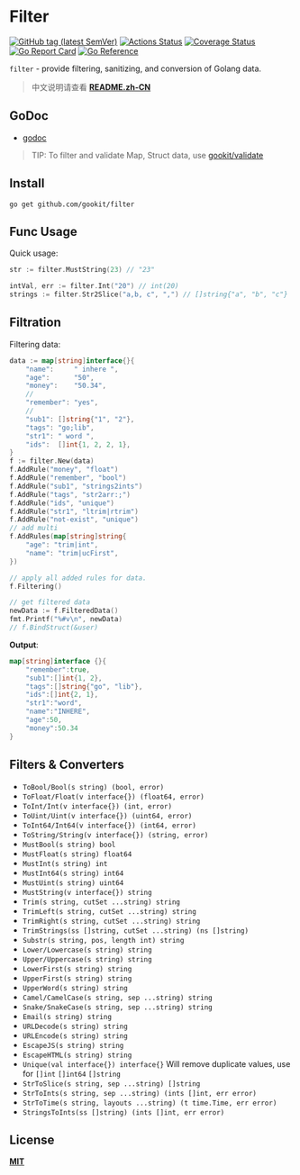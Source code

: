 # Filter

[![GitHub tag (latest SemVer)](https://img.shields.io/github/tag/gookit/filter)](https://github.com/gookit/filter)
[![Actions Status](https://github.com/gookit/filter/workflows/Unit-Tests/badge.svg)](https://github.com/gookit/filter/actions)
[![Coverage Status](https://coveralls.io/repos/github/gookit/filter/badge.svg?branch=master)](https://coveralls.io/github/gookit/filter?branch=master)
[![Go Report Card](https://goreportcard.com/badge/github.com/gookit/filter)](https://goreportcard.com/report/github.com/gookit/filter)
[![Go Reference](https://pkg.go.dev/badge/github.com/gookit/filter.svg)](https://pkg.go.dev/github.com/gookit/filter)

`filter` - provide filtering, sanitizing, and conversion of Golang data.

> 中文说明请查看 **[README.zh-CN](README.zh-CN.md)**

## GoDoc

- [godoc](https://pkg.go.dev/github.com/gookit/filter)

> TIP: To filter and validate Map, Struct data, use [gookit/validate](https://github.com/gookit/validate)

## Install

```shell
go get github.com/gookit/filter
```

## Func Usage

Quick usage:

```go
str := filter.MustString(23) // "23"

intVal, err := filter.Int("20") // int(20)
strings := filter.Str2Slice("a,b, c", ",") // []string{"a", "b", "c"}
```

## Filtration

Filtering data:

```go
data := map[string]interface{}{
    "name":     " inhere ",
    "age":      "50",
    "money":    "50.34",
    // 
    "remember": "yes",
    //
    "sub1": []string{"1", "2"},
    "tags": "go;lib",
    "str1": " word ",
    "ids":  []int{1, 2, 2, 1},
}
f := filter.New(data)
f.AddRule("money", "float")
f.AddRule("remember", "bool")
f.AddRule("sub1", "strings2ints")
f.AddRule("tags", "str2arr:;")
f.AddRule("ids", "unique")
f.AddRule("str1", "ltrim|rtrim")
f.AddRule("not-exist", "unique")
// add multi
f.AddRules(map[string]string{
    "age": "trim|int",
    "name": "trim|ucFirst",
})

// apply all added rules for data.
f.Filtering() 

// get filtered data
newData := f.FilteredData()
fmt.Printf("%#v\n", newData)
// f.BindStruct(&user)
```

**Output**:

```go
map[string]interface {}{
    "remember":true, 
    "sub1":[]int{1, 2}, 
    "tags":[]string{"go", "lib"}, 
    "ids":[]int{2, 1}, 
    "str1":"word", 
    "name":"INHERE", 
    "age":50, 
    "money":50.34
}
```

## Filters & Converters

- `ToBool/Bool(s string) (bool, error)`
- `ToFloat/Float(v interface{}) (float64, error)`
- `ToInt/Int(v interface{}) (int, error)`
- `ToUint/Uint(v interface{}) (uint64, error)`
- `ToInt64/Int64(v interface{}) (int64, error)`
- `ToString/String(v interface{}) (string, error)`
- `MustBool(s string) bool`
- `MustFloat(s string) float64`
- `MustInt(s string) int`
- `MustInt64(s string) int64`
- `MustUint(s string) uint64`
- `MustString(v interface{}) string`
- `Trim(s string, cutSet ...string) string`
- `TrimLeft(s string, cutSet ...string) string`
- `TrimRight(s string, cutSet ...string) string`
- `TrimStrings(ss []string, cutSet ...string) (ns []string)`
- `Substr(s string, pos, length int) string`
- `Lower/Lowercase(s string) string`
- `Upper/Uppercase(s string) string`
- `LowerFirst(s string) string`
- `UpperFirst(s string) string`
- `UpperWord(s string) string`
- `Camel/CamelCase(s string, sep ...string) string`
- `Snake/SnakeCase(s string, sep ...string) string`
- `Email(s string) string`
- `URLDecode(s string) string`
- `URLEncode(s string) string`
- `EscapeJS(s string) string`
- `EscapeHTML(s string) string`
- `Unique(val interface{}) interface{}` Will remove duplicate values, use for `[]int` `[]int64` `[]string`
- `StrToSlice(s string, sep ...string) []string`
- `StrToInts(s string, sep ...string) (ints []int, err error)`
- `StrToTime(s string, layouts ...string) (t time.Time, err error)`
- `StringsToInts(ss []string) (ints []int, err error)`

## License

**[MIT](LICENSE)**
